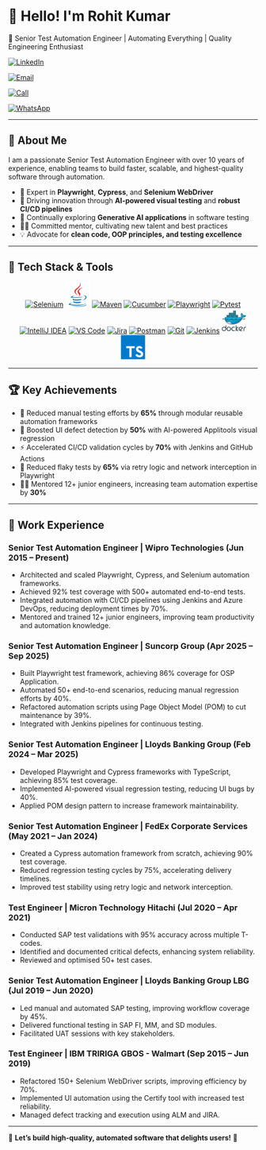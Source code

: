 # 👋 Hello! I'm Rohit Kumar

🚀 Senior Test Automation Engineer | Automating Everything | Quality Engineering Enthusiast

<!-- LinkedIn -->
[![LinkedIn](https://img.shields.io/badge/LinkedIn-Connect-blue?style=flat-square&logo=linkedin)](https://www.linkedin.com/in/yourusername)

<!-- Email -->
[![Email](https://img.shields.io/badge/Email-Send%20Mail-red?style=flat-square&logo=gmail)](mailto:yourname@email.com)

<!-- Call -->
[![Call](https://img.shields.io/badge/📞%20Call-%2B91%209798666688-blue?style=flat-square)](tel:+919798666688)

<!-- WhatsApp -->
[![WhatsApp](https://img.shields.io/badge/WhatsApp-Chat-green?style=flat-square&logo=whatsapp)](https://wa.me/919798666688)


---

## 💼 About Me

I am a passionate Senior Test Automation Engineer with over 10 years of experience, enabling teams to build faster, scalable, and highest-quality software through automation.

- 🎯 Expert in **Playwright**, **Cypress**, and **Selenium WebDriver**  
- 🤖 Driving innovation through **AI-powered visual testing** and **robust CI/CD pipelines**  
- 🌱 Continually exploring **Generative AI applications** in software testing  
- 🧑‍🏫 Committed mentor, cultivating new talent and best practices  
- 💡 Advocate for **clean code, OOP principles, and testing excellence**  

---

## 🔧 Tech Stack & Tools

<p align="center">
  <a href="https://www.selenium.dev" target="_blank" rel="noopener"><img src="https://avatars.githubusercontent.com/u/983927?s=200&v=4" width="50" height="50" alt="Selenium" /></a>
  <a href="https://www.java.com" target="_blank" rel="noopener"><img src="https://raw.githubusercontent.com/devicons/devicon/master/icons/java/java-original.svg" width="50" height="50" alt="Java" /></a>
  <a href="https://maven.apache.org/" target="_blank" rel="noopener"><img src="https://upload.wikimedia.org/wikipedia/commons/5/52/Apache_Maven_logo.svg" width="75" height="40" alt="Maven" /></a>
  <a href="https://cucumber.io/" target="_blank" rel="noopener"><img src="https://cdn.worldvectorlogo.com/logos/cucumber.svg" width="50" height="50" alt="Cucumber" /></a>
  <a href="https://playwright.dev/" target="_blank" rel="noopener"><img src="https://playwright.dev/img/playwright-logo.svg" width="50" height="50" alt="Playwright" /></a>
  <a href="https://docs.pytest.org/" target="_blank" rel="noopener"><img src="https://docs.pytest.org/en/7.1.x/_static/pytest_logo_curves.svg" width="50" height="50" alt="Pytest" /></a>
  <a href="https://www.jetbrains.com/idea/" target="_blank" rel="noopener"><img src="https://upload.wikimedia.org/wikipedia/commons/9/9c/IntelliJ_IDEA_Icon.svg" width="50" height="50" alt="IntelliJ IDEA" /></a>
  <a href="https://code.visualstudio.com/" target="_blank" rel="noopener"><img src="https://upload.wikimedia.org/wikipedia/commons/thumb/9/9a/Visual_Studio_Code_1.35_icon.svg/768px-Visual_Studio_Code_1.35_icon.svg.png" width="50" height="50" alt="VS Code" /></a>
  <a href="https://www.atlassian.com/software/jira" target="_blank" rel="noopener"><img src="https://cdn.worldvectorlogo.com/logos/jira-3.svg" width="50" height="50" alt="Jira" /></a>
  <a href="https://postman.com" target="_blank" rel="noopener"><img src="https://www.vectorlogo.zone/logos/getpostman/getpostman-icon.svg" width="50" height="50" alt="Postman" /></a>
  <a href="https://git-scm.com/" target="_blank" rel="noopener"><img src="https://www.vectorlogo.zone/logos/git-scm/git-scm-icon.svg" width="50" height="50" alt="Git" /></a>
  <a href="https://www.jenkins.io" target="_blank" rel="noopener"><img src="https://www.vectorlogo.zone/logos/jenkins/jenkins-icon.svg" width="50" height="50" alt="Jenkins" /></a>
  <a href="https://www.docker.com/" target="_blank" rel="noopener"><img src="https://raw.githubusercontent.com/devicons/devicon/master/icons/docker/docker-original-wordmark.svg" width="50" height="50" alt="Docker" /></a>
  <a href="https://www.typescriptlang.org/" target="_blank" rel="noopener"><img src="https://raw.githubusercontent.com/devicons/devicon/master/icons/typescript/typescript-original.svg" width="50" height="50" alt="TypeScript" /></a>
</p>

---

## 🏆 Key Achievements

- 🚀 Reduced manual testing efforts by **65%** through modular reusable automation frameworks  
- 🤖 Boosted UI defect detection by **50%** with AI-powered Applitools visual regression  
- ⚡ Accelerated CI/CD validation cycles by **70%** with Jenkins and GitHub Actions  
- 🎯 Reduced flaky tests by **65%** via retry logic and network interception in Playwright  
- 👩‍🏫 Mentored 12+ junior engineers, increasing team automation expertise by **30%**

---

## 💼 Work Experience

### Senior Test Automation Engineer | Wipro Technologies (Jun 2015 – Present)  
- Architected and scaled Playwright, Cypress, and Selenium automation frameworks.  
- Achieved 92% test coverage with 500+ automated end-to-end tests.  
- Integrated automation with CI/CD pipelines using Jenkins and Azure DevOps, reducing deployment times by 70%.  
- Mentored and trained 12+ junior engineers, improving team productivity and automation knowledge.

### Senior Test Automation Engineer | Suncorp Group (Apr 2025 – Sep 2025)  
- Built Playwright test framework, achieving 86% coverage for OSP Application.  
- Automated 50+ end-to-end scenarios, reducing manual regression efforts by 40%.  
- Refactored automation scripts using Page Object Model (POM) to cut maintenance by 39%.  
- Integrated with Jenkins pipelines for continuous testing.

### Senior Test Automation Engineer | Lloyds Banking Group (Feb 2024 – Mar 2025)  
- Developed Playwright and Cypress frameworks with TypeScript, achieving 85% test coverage.  
- Implemented AI-powered visual regression testing, reducing UI bugs by 40%.  
- Applied POM design pattern to increase framework maintainability.

### Senior Test Automation Engineer | FedEx Corporate Services (May 2021 – Jan 2024)  
- Created a Cypress automation framework from scratch, achieving 90% test coverage.  
- Reduced regression testing cycles by 75%, accelerating delivery timelines.  
- Improved test stability using retry logic and network interception.

### Test Engineer | Micron Technology Hitachi (Jul 2020 – Apr 2021)  
- Conducted SAP test validations with 95% accuracy across multiple T-codes.  
- Identified and documented critical defects, enhancing system reliability.  
- Reviewed and optimised 50+ test cases.

### Senior Test Automation Engineer | Lloyds Banking Group LBG (Jul 2019 – Jun 2020)  
- Led manual and automated SAP testing, improving workflow coverage by 45%.  
- Delivered functional testing in SAP FI, MM, and SD modules.  
- Facilitated UAT sessions with key stakeholders.

### Test Engineer | IBM TRIRIGA GBOS - Walmart (Sep 2015 – Jun 2019)  
- Refactored 150+ Selenium WebDriver scripts, improving efficiency by 70%.  
- Implemented UI automation using the Certify tool with increased test reliability.  
- Managed defect tracking and execution using ALM and JIRA.

---

🌟 **Let’s build high-quality, automated software that delights users!** 🚀
